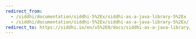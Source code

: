 ```yaml
---
redirect_from:
  - /siddhi/documentation/siddhi-5%2Ex/siddhi-as-a-java-library-5%2Ex
  - /siddhi/documentation/siddhi-5%2Ex/siddhi-as-a-java-library-5%2Ex/
redirect_to: https://siddhi.io/en/v5%2E0/docs/siddhi-as-a-java-library/
---
```

